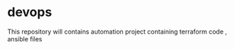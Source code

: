 # devops
This repository will contains automation project containing terraform code , ansible files
